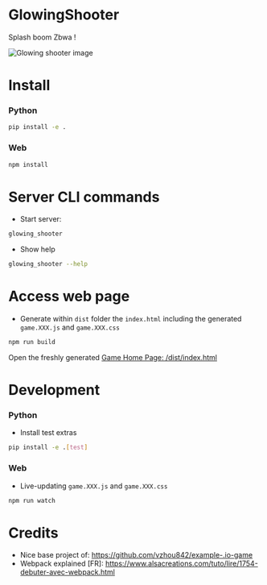 # GlowingShooter
Splash boom Zbwa !

![Glowing shooter image][glowing_shooter_image]

# Install

### Python

```bash
pip install -e .
```

### Web
```bash
npm install
```

# Server CLI commands

- Start server:
```bash
glowing_shooter
```

- Show help

```bash
glowing_shooter --help
```

# Access web page

- Generate within `dist` folder the `index.html` including the generated `game.XXX.js` and `game.XXX.css`
```bash
npm run build
```

Open the freshly generated [Game Home Page: /dist/index.html](/dist/index.html)


# Development

### Python

- Install test extras
```bash
pip install -e .[test]
```

### Web

- Live-updating `game.XXX.js` and `game.XXX.css`
```bash
npm run watch
```


# Credits

- Nice base project of: https://github.com/vzhou842/example-.io-game
- Webpack explained [FR]: https://www.alsacreations.com/tuto/lire/1754-debuter-avec-webpack.html



[glowing_shooter_image]: /docs/resources/glowing_shooter.png "Glowing shooter image"